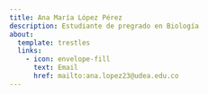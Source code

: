 ```yaml
---
title: Ana María López Pérez
description: Estudiante de pregrado en Biología
about:
  template: trestles
  links:
    - icon: envelope-fill
      text: Email
      href: mailto:ana.lopez23@udea.edu.co
---
```


